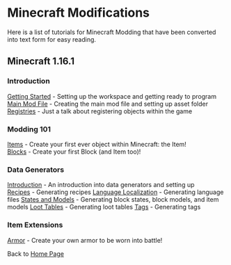 # Minecraft Modifications

Here is a list of tutorials for Minecraft Modding that have been converted into text form for easy reading.

## <a name="minecraft-1-16-1"></a>Minecraft 1.16.1

### <a name="introduction"></a>Introduction

[Getting Started](./1.16.1/introduction/getting_started) - Setting up the workspace and getting ready to program  
[Main Mod File](./1.16.1/introduction/main_file) - Creating the main mod file and setting up asset folder  
[Registries](./1.16.1/introduction/registries) - Just a talk about registering objects within the game  

### <a name="modding-101"></a>Modding 101

[Items](./1.16.1/basic/items) - Create your first ever object within Minecraft: the Item!  
[Blocks](./1.16.1/basic/blocks) - Create your first Block (and Item too)!  

### <a name="data-generators"></a>Data Generators

[Introduction](./1.16.1/datagen/introduction) - An introduction into data generators and setting up  
[Recipes](./1.16.1/datagen/recipes) - Generating recipes
[Language Localization](./1.16.1/datagen/lang) - Generating language files
[States and Models](./1.16.1/datagen/models) - Generating block states, block models, and item models
[Loot Tables](./1.16.1/datagen/loot_tables) - Generating loot tables
[Tags](./1.16.1/datagen/tags) - Generating tags

### <a name="item-extensions"></a>Item Extensions

[Armor](./1.16.1/items/armor) - Create your own armor to be worn into battle!  

Back to [Home Page](../../)